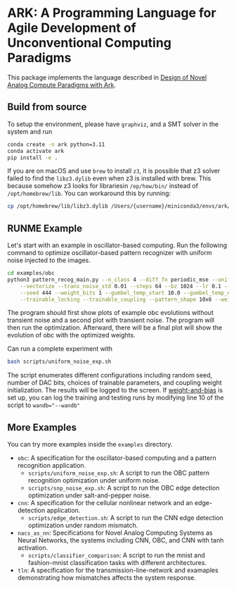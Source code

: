 # ARK: A Programming Language for Agile Development of Unconventional Computing Paradigms

This package implements the language described in [Design of Novel Analog Compute Paradigms with Ark](https://arxiv.org/abs/2309.08774). 

## Build from source

To setup the environment, please have `graphviz`, and a SMT solver in the system and run

```bash
conda create -n ark python=3.11
conda activate ark
pip install -e .
```

If you are on macOS and use `brew` to install `z3`, it is possible that z3 solver failed to find the `libz3.dylib` even when z3 is installed with brew. This because somehow z3 looks for librariesin `/op/how/bin/` instead of `/opt/homebrew/lib`. You can workaround this by running:

```bash
cp /opt/homebrew/lib/libz3.dylib /Users/{username}/miniconda3/envs/ark/lib
```

## RUNME Example

Let's start with an example in oscillator-based computing. Run the following command to optimize oscillator-based pattern recognizer with uniform noise injected to the images.

```bash
cd examples/obc
python3 pattern_recog_main.py --n_class 4 --diff_fn periodic_mse --uniform_noise \
    --vectorize --trans_noise_std 0.01 --steps 64 --bz 1024 --lr 0.1 --optimizer adam \
    --seed 444 --weight_bits 1 --gumbel_temp_start 10.0 --gumbel_temp_end 1.0 --gumbel_schedule exp \
    --trainable_locking --trainable_coupling --pattern_shape 10x6 --weight_init hebbian --no_noiseless --plot_evol 4 --num_plot 4
```

The program should first show plots of example obc evolutions without transient noise and a second plot with transient noise. The program will then run the optimization. Afterward, there will be a final plot will show the evolution of obc with the optimized weights.

Can run a complete experiment with

```bash
bash scripts/uniform_noise_exp.sh
```

The script enumerates different configurations including random seed, number of DAC bits, choices of trainable parameters, and coupling weight initialization. The results will be logged to the screen.
If [weight-and-bias](https://wandb.ai/site/) is set up, you can log the training and testing runs by modifying line 10 of the script to `wandb="--wandb"`

## More Examples

You can try more examples inside the `examples` directory.

- `obc`: A specification for the oscillator-based computing and a pattern recognition application.
  - `scripts/uniform_noise_exp.sh`: A script to run the OBC pattern recognition optimization under uniform noise.
  - `scripts/snp_noise_exp.sh`: A script to run the OBC edge detection optimization under salt-and-pepper noise.
- `cnn`: A specification for the cellular nonlinear network and an edge-detection application.
  - `scripts/edge_detection.sh`: A script to run the CNN edge detection optimization under random mismatch.
- `nacs_as_nn`: Specifications for Novel Analog Computing Systems as Neural Networks, the systems including CNN, OBC, and CNN with tanh activation.
  - `scripts/classifier_comparison`: A script to run the mnist and fashion-mnist classification tasks with different architectures.
- `tln`: A specification for the transmission-line-network and examaples demonstrating how mismatches affects the system response.

